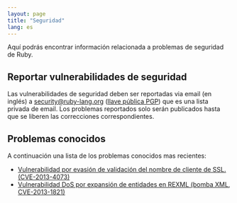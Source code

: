 ```yaml
---
layout: page
title: "Seguridad"
lang: es
---
```


Aquí podrás encontrar información relacionada a problemas de seguridad de Ruby.

## Reportar vulnerabilidades de seguridad

Las vulnerabilidades de seguridad deben ser reportadas via email (en inglés) a
security@ruby-lang.org ([llave pública PGP](/security.asc)) que es una lista
privada de email. Los problemas reportados solo serán publicados hasta que
se liberen las correcciones correspondientes.

## Problemas conocidos

A continuación una lista de los problemas conocidos mas recientes:

 * [Vulnerabilidad por evasión de validación del nombre de cliente de SSL. (CVE-2013-4073)](/es/news/2013/06/27/hostname-check-bypassing-vulnerability-in-openssl-client-cve-2013-4073/)
 * [Vulnerabilidad DoS por expansión de entidades en REXML (bomba XML, CVE-2013-1821)](/es/news/2013/02/22/rexml-dos-2013-02-22/)

